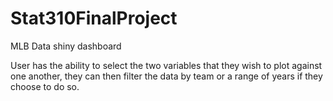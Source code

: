 # Stat310FinalProject

MLB Data shiny dashboard

User has the ability to select the two variables that they wish to plot against one another, they can then filter the data by team or a range of years if they choose to do so. 

